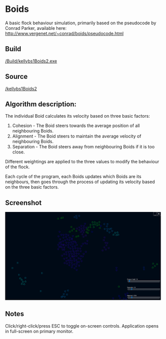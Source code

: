 # Boids

A basic flock behaviour simulation, primarily based on the pseudocode by Conrad Parker, available here:
http://www.vergenet.net/~conrad/boids/pseudocode.html


## Build

<a href="https://github.com/kellybs1/Boids/blob/master/Build/kellybs1Boids2.exe?raw=true">/Build/kellybs1Boids2.exe</a>


## Source

<a href="https://github.com/kellybs1/Boids/tree/master/kellybs1Boids2">/kellybs1Boids2</a>

## Algorithm description:
The individual Boid calculates its velocity based on three basic factors:
1) Cohesion - The Boid steers towards the average position of all neighbouring Boids.
2) Alignment - The Boid steers to maintain the average velocity of neighbouring Boids.
3) Separation - The Boid steers away from neighbouring Boids if it is too close.

Different weightings are applied to the three values to modify the behaviour of the flock.
    
Each cycle of the program, each Boids updates which Boids are its neighbours, then goes through the process of updating its velocity based on the three basic factors.


## Screenshot

<img src="screenshot.png" width="900">

## Notes

Click/right-click/press ESC to toggle on-screen controls.
Application opens in full-screen on primary monitor.



